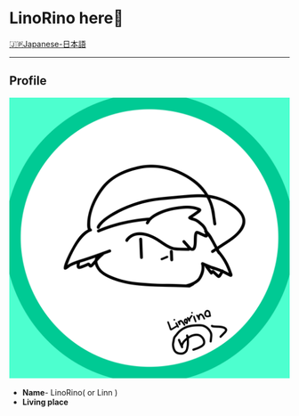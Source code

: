 # LinoRino here👋

<!-- Languages -->

<a href="/README_jp.md">
  🇯🇵Japanese-日本語
</a>

---

## Profile

![hello](/assets/LinoRino.PNG)

- **Name**- LinoRino( or Linn )
- **Living place**
